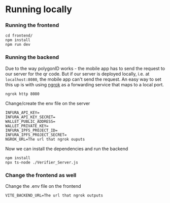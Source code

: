 # Running locally

### Running the frontend
```
cd frontend/
npm install
npm run dev
```

### Running the backend
Due to the way polygonID works - the mobile app has to send the request to our server for the qr code. But if our server is deployed locally, i.e. at `localhost:8080`, the mobile app can't send the request. An easy way to set this up is with using [ngrok](https://ngrok.com/) as a forwarding service that maps to a local port.
```
ngrok http 8080
```
Change/create the env file on the server
```
INFURA_API_KEY=
INFURA_API_KEY_SECRET=
WALLET_PUBLIC_ADDRESS=
WALLET_PRIVATE_KEY=
INFURA_IPFS_PROJECT_ID=
INFURA_IPFS_PROJECT_SECRET=
NGROK_URL=The url that ngrok ouputs
```
Now we can install the dependencies and run the backend 
```
npm install
npx ts-node ./Verifier_Server.js 
```

### Change the frontend as well
Change the .env file on the frontend
```
VITE_BACKEND_URL=The url that ngrok outputs
```
